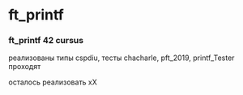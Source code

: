 # ft_printf
### ft_printf 42 cursus

реализованы типы cspdiu, тесты chacharle, pft_2019, printf_Tester проходят

осталось реализовать хХ
